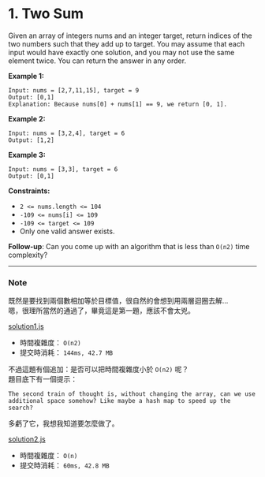 # 1. Two Sum

Given an array of integers nums and an integer target, return indices of the two numbers such that they add up to target.
You may assume that each input would have exactly one solution, and you may not use the same element twice.
You can return the answer in any order.

**Example 1:**
```
Input: nums = [2,7,11,15], target = 9
Output: [0,1]
Explanation: Because nums[0] + nums[1] == 9, we return [0, 1].
```

**Example 2:**
```
Input: nums = [3,2,4], target = 6
Output: [1,2]
```

**Example 3:**
```
Input: nums = [3,3], target = 6
Output: [0,1]
```

**Constraints:**
* `2 <= nums.length <= 104`
* `-109 <= nums[i] <= 109`
* `-109 <= target <= 109`
* Only one valid answer exists.

**Follow-up**: Can you come up with an algorithm that is less than `O(n2)` time complexity?


***
### Note
既然是要找到兩個數相加等於目標值，很自然的會想到用兩層迴圈去解...   
嗯，很理所當然的通過了，畢竟這是第一題，應該不會太兇。

[solution1.js](solution1.js) 
* 時間複雜度： `O(n2)`
* 提交時消耗： `144ms, 42.7 MB`


不過這題有個追加：是否可以把時間複雜度小於 `O(n2)` 呢？  
題目底下有一個提示：
```
The second train of thought is, without changing the array, can we use additional space somehow? Like maybe a hash map to speed up the search?
```
多虧了它，我想我知道要怎麼做了。

[solution2.js](solution2.js) 
* 時間複雜度： `O(n)`
* 提交時消耗： `60ms, 42.8 MB`
